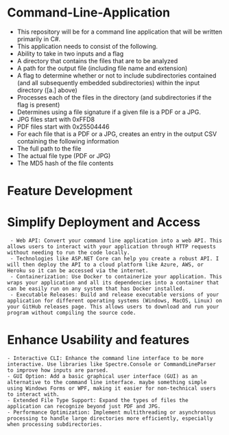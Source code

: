 # Command-Line-Application
  - This repository will be for a command line application that will be written primarily in C#.
  - This application needs to consist of the following. 
  -  Ability to take in two inputs and a flag
  - A directory that contains the files that are to be analyzed
  - A path for the output file (including file name and extension)
  - A flag to determine whether or not to include subdirectories contained (and all subsequently embedded subdirectories) within the input directory ([a.] above)
  - Processes each of the files in the directory (and subdirectories if the flag is present)
  - Determines using a file signature if a given file is a PDF or a JPG.
  - JPG files start with 0xFFD8
  - PDF files start with 0x25504446
  - For each file that is a PDF or a JPG, creates an entry in the output CSV containing the following information
  - The full path to the file
  - The actual file type (PDF or JPG)
  - The MD5 hash of the file contents


# Feature Development

   # Simplify Deployment and Access
     - Web API: Convert your command line application into a web API. This allows users to interact with your application through HTTP requests without needing to run the code locally.
     - Technologies like ASP.NET Core can help you create a robust API. I will then deploy the API to a cloud platform like Azure, AWS, or Heroku so it can be accessed via the internet.
     - Containerization: Use Docker to containerize your application. This wraps your application and all its dependencies into a container that can be easily run on any system that has Docker installed.  
     - Executable Releases: Build and release executable versions of your application for different operating systems (Windows, MacOS, Linux) on your GitHub releases page. This allows users to download and run your program without compiling the source code. 
  # Enhance Usability and features
    - Interactive CLI: Enhance the command line interface to be more interactive. Use libraries like Spectre.Console or CommandLineParser to improve how inputs are parsed.
    - GUI Option: Add a basic graphical user interface (GUI) as an alternative to the command line interface. maybe something simple using Windows Forms or WPF, making it easier for non-technical users to interact with.
    - Extended File Type Support: Expand the types of files the application can recognize beyond just PDF and JPG.
    - Performance Optimization: Implement multithreading or asynchronous processing to handle large directories more efficiently, especially when processing subdirectories.
